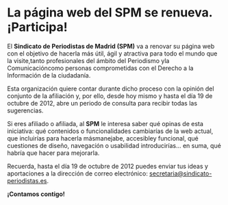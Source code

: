 # La página web del SPM se renueva. ¡Participa!

El **Sindicato de Periodistas de Madrid (SPM)** va a renovar su página web con el objetivo de hacerla más útil, ágil y atractiva para todo el mundo que la visite,tanto profesionales del ámbito del Periodismo yla Comunicacióncomo personas comprometidas con el Derecho a la Información de la ciudadanía.

Esta organización quiere contar durante dicho proceso con la opinión del conjunto de la afiliación y, por ello, desde hoy mismo y hasta el día 19 de octubre de 2012, abre un periodo de consulta para recibir todas las sugerencias.

Si eres afiliado o afiliada, al **SPM** le interesa saber qué opinas de esta iniciativa: qué contenidos o funcionalidades cambiarías de la web actual, que incluirías para hacerla másmanejabe, accesibley funcional, qué cuestiones de diseño, navegación o usabilidad introducirías… en suma, qué habría que hacer para mejorarla.

Recuerda, hasta el día 19 de octubre de 2012 puedes enviar tus ideas y aportaciones a la dirección de correo electrónico: secretaria@sindicato-periodistas.es.

**¡Contamos contigo!**
